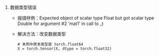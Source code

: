 1. 数据类型错误

   - 报错样例：Expected object of scalar type Float but got scalar type Double for argument #2 'mat1' in call to _t

   - 解决方法：改变数据类型

     ```{python}
     # 本例中原本类型是 torch.float64
     X = torch.tensor(X, dtype = torch.float32)
     ```

     